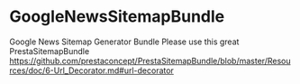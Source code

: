 # GoogleNewsSitemapBundle
Google News Sitemap Generator Bundle
Please use this great PrestaSitemapBundle https://github.com/prestaconcept/PrestaSitemapBundle/blob/master/Resources/doc/6-Url_Decorator.md#url-decorator
